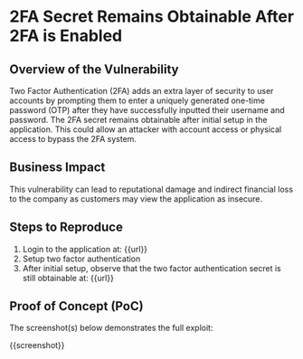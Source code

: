 # 2FA Secret Remains Obtainable After 2FA is Enabled

## Overview of the Vulnerability

Two Factor Authentication (2FA) adds an extra layer of security to user accounts by prompting them to enter a uniquely generated one-time password (OTP) after they have successfully inputted their username and password. The 2FA secret remains obtainable after initial setup in the application. This could allow an attacker with account access or physical access to bypass the 2FA system.

## Business Impact

This vulnerability can lead to reputational damage and indirect financial loss to the company as customers may view the application as insecure.

## Steps to Reproduce

1. Login to the application at: {{url}}
1. Setup two factor authentication
1. After initial setup, observe that the two factor authentication secret is still obtainable at: {{url}}

## Proof of Concept (PoC)

The screenshot(s) below demonstrates the full exploit:

{{screenshot}}
